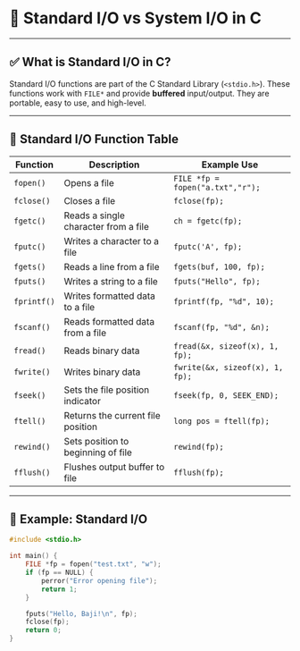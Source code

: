 # 📘 Standard I/O vs System I/O in C

---

## ✅ What is Standard I/O in C?

Standard I/O functions are part of the C Standard Library (`<stdio.h>`). These functions work with `FILE*` and provide **buffered** input/output. They are portable, easy to use, and high-level.

---

## 🔧 Standard I/O Function Table

| Function     | Description                                 | Example Use                  |
|--------------|---------------------------------------------|------------------------------|
| `fopen()`    | Opens a file                                | `FILE *fp = fopen("a.txt","r");` |
| `fclose()`   | Closes a file                               | `fclose(fp);`                |
| `fgetc()`    | Reads a single character from a file        | `ch = fgetc(fp);`            |
| `fputc()`    | Writes a character to a file                | `fputc('A', fp);`            |
| `fgets()`    | Reads a line from a file                    | `fgets(buf, 100, fp);`       |
| `fputs()`    | Writes a string to a file                   | `fputs("Hello", fp);`        |
| `fprintf()`  | Writes formatted data to a file             | `fprintf(fp, "%d", 10);`     |
| `fscanf()`   | Reads formatted data from a file            | `fscanf(fp, "%d", &n);`      |
| `fread()`    | Reads binary data                           | `fread(&x, sizeof(x), 1, fp);` |
| `fwrite()`   | Writes binary data                          | `fwrite(&x, sizeof(x), 1, fp);` |
| `fseek()`    | Sets the file position indicator            | `fseek(fp, 0, SEEK_END);`    |
| `ftell()`    | Returns the current file position           | `long pos = ftell(fp);`      |
| `rewind()`   | Sets position to beginning of file          | `rewind(fp);`                |
| `fflush()`   | Flushes output buffer to file               | `fflush(fp);`                |

---

## 🧪 Example: Standard I/O

```c
#include <stdio.h>

int main() {
    FILE *fp = fopen("test.txt", "w");
    if (fp == NULL) {
        perror("Error opening file");
        return 1;
    }

    fputs("Hello, Baji!\n", fp);
    fclose(fp);
    return 0;
}
